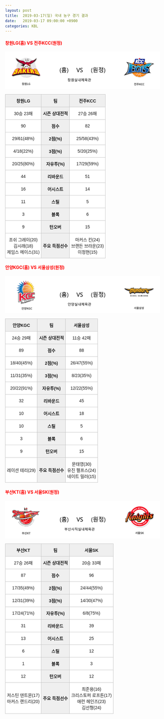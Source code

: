 ```yaml
---
layout: post
title:  2019-03-17(일) 국내 농구 경기 결과
date:   2019-03-17 09:00:00 +0900
categories: KBL
---
```


#### <span style="color:red"> 창원LG(홈) VS 전주KCC(원정) </span>
![창원LG_전주KCC.png](../images/kbl/match/창원LG_전주KCC.png)

<style type="text/css">
.tg  {border-collapse:collapse;border-spacing:0;}
.tg td{font-family:Arial, sans-serif;font-size:14px;padding:10px 5px;border-style:solid;border-width:1px;overflow:hidden;word-break:normal;border-color:#c0c0c0;}
.tg th{font-family:Arial, sans-serif;font-size:14px;font-weight:normal;padding:10px 5px;border-style:solid;border-width:1px;overflow:hidden;word-break:normal;border-color:#c0c0c0;}
.tg .tg-dcpn{background-color:#ffffff;border-color:#c0c0c0;text-align:center;vertical-align:middle}
.tg .tg-txr3{background-color:#ffffff;border-color:#c0c0c0;text-align:center;vertical-align:middle}
.tg .tg-o8le{background-color:#efefef;border-color:#c0c0c0;text-align:center;vertical-align:middle}
.tg .tg-rr9t{font-weight:bold;background-color:#efefef;border-color:#c0c0c0;text-align:center;vertical-align:middle}
.tg .tg-wazi{background-color:#efefef;border-color:#c0c0c0;text-align:center;vertical-align:middle}
</style>

<table class="tg">
  <tr>
    <th class="tg-rr9t">창원LG</th>
    <th class="tg-rr9t">팀</th>
    <th class="tg-rr9t">전주KCC</th>
  </tr>
  <tr>
    <td class="tg-dcpn">30승 23패</td>
    <td class="tg-rr9t">시즌 상대전적</td>
    <td class="tg-dcpn">27승 26패</td>
  </tr>
  <tr>
    <td class="tg-dcpn">90</td>
    <td class="tg-rr9t">점수</td>
    <td class="tg-dcpn">82</td>
  </tr>
  <tr>
    <td class="tg-dcpn">29/61(48%)</td>
    <td class="tg-rr9t">2점(%)</td>
    <td class="tg-dcpn">25/58(43%)</td>
  </tr>
  <tr>
    <td class="tg-dcpn">4/18(22%)</td>
    <td class="tg-rr9t">3점(%)</td>
    <td class="tg-dcpn">5/20(25%)</td>
  </tr>
  <tr>
    <td class="tg-dcpn">20/25(80%)</td>
    <td class="tg-rr9t">자유투(%)</td>
    <td class="tg-dcpn">17/29(59%)</td>
  </tr>
  <tr>
    <td class="tg-dcpn">44</td>
    <td class="tg-rr9t">리바운드</td>
    <td class="tg-dcpn">51</td>
  </tr>
  <tr>
    <td class="tg-dcpn">16</td>
    <td class="tg-rr9t">어시스트</td>
    <td class="tg-dcpn">14</td>
  </tr>
  <tr>
    <td class="tg-dcpn">11</td>
    <td class="tg-rr9t">스틸</td>
    <td class="tg-dcpn">5</td>
  </tr>
  <tr>
    <td class="tg-dcpn">3</td>
    <td class="tg-rr9t">블록</td>
    <td class="tg-dcpn">6</td>
  </tr>
  <tr>
    <td class="tg-dcpn">9</td>
    <td class="tg-rr9t">턴오버</td>
    <td class="tg-dcpn">15</td>
  </tr>
  <tr>
    <td class="tg-dcpn">조쉬 그레이(20)<br>김시래(18)<br>제임스 메이스(31)</td>
    <td class="tg-rr9t">주요 득점선수</td>
    <td class="tg-dcpn">마커스 킨(24)<br>브랜든 브라운(23)<br>이정현(15)</td>
  </tr>
</table>

#### <span style="color:red"> 안양KGC(홈) VS 서울삼성(원정) </span>
![안양KGC_서울삼성.png](../images/kbl/match/안양KGC_서울삼성.png)

<style type="text/css">
.tg  {border-collapse:collapse;border-spacing:0;}
.tg td{font-family:Arial, sans-serif;font-size:14px;padding:10px 5px;border-style:solid;border-width:1px;overflow:hidden;word-break:normal;border-color:#c0c0c0;}
.tg th{font-family:Arial, sans-serif;font-size:14px;font-weight:normal;padding:10px 5px;border-style:solid;border-width:1px;overflow:hidden;word-break:normal;border-color:#c0c0c0;}
.tg .tg-dcpn{background-color:#ffffff;border-color:#c0c0c0;text-align:center;vertical-align:middle}
.tg .tg-txr3{background-color:#ffffff;border-color:#c0c0c0;text-align:center;vertical-align:middle}
.tg .tg-o8le{background-color:#efefef;border-color:#c0c0c0;text-align:center;vertical-align:middle}
.tg .tg-rr9t{font-weight:bold;background-color:#efefef;border-color:#c0c0c0;text-align:center;vertical-align:middle}
.tg .tg-wazi{background-color:#efefef;border-color:#c0c0c0;text-align:center;vertical-align:middle}
</style>

<table class="tg">
  <tr>
    <th class="tg-rr9t">안양KGC</th>
    <th class="tg-rr9t">팀</th>
    <th class="tg-rr9t">서울삼성</th>
  </tr>
  <tr>
    <td class="tg-dcpn">24승 29패</td>
    <td class="tg-rr9t">시즌 상대전적</td>
    <td class="tg-dcpn">11승 42패</td>
  </tr>
  <tr>
    <td class="tg-dcpn">89</td>
    <td class="tg-rr9t">점수</td>
    <td class="tg-dcpn">88</td>
  </tr>
  <tr>
    <td class="tg-dcpn">18/40(45%)</td>
    <td class="tg-rr9t">2점(%)</td>
    <td class="tg-dcpn">26/47(55%)</td>
  </tr>
  <tr>
    <td class="tg-dcpn">11/31(35%)</td>
    <td class="tg-rr9t">3점(%)</td>
    <td class="tg-dcpn">8/23(35%)</td>
  </tr>
  <tr>
    <td class="tg-dcpn">20/22(91%)</td>
    <td class="tg-rr9t">자유투(%)</td>
    <td class="tg-dcpn">12/22(55%)</td>
  </tr>
  <tr>
    <td class="tg-dcpn">32</td>
    <td class="tg-rr9t">리바운드</td>
    <td class="tg-dcpn">45</td>
  </tr>
  <tr>
    <td class="tg-dcpn">10</td>
    <td class="tg-rr9t">어시스트</td>
    <td class="tg-dcpn">18</td>
  </tr>
  <tr>
    <td class="tg-dcpn">10</td>
    <td class="tg-rr9t">스틸</td>
    <td class="tg-dcpn">5</td>
  </tr>
  <tr>
    <td class="tg-dcpn">3</td>
    <td class="tg-rr9t">블록</td>
    <td class="tg-dcpn">6</td>
  </tr>
  <tr>
    <td class="tg-dcpn">9</td>
    <td class="tg-rr9t">턴오버</td>
    <td class="tg-dcpn">15</td>
  </tr>
  <tr>
    <td class="tg-dcpn">레이션 테리(29)</td>
    <td class="tg-rr9t">주요 득점선수</td>
    <td class="tg-dcpn">문태영(30)<br>유진 펠프스(24)<br>네이트 밀러(15)</td>
  </tr>
</table>

#### <span style="color:red"> 부산KT(홈) VS 서울SK(원정) </span>
![부산KT_서울SK.png](../images/kbl/match/부산KT_서울SK.png)

<style type="text/css">
.tg  {border-collapse:collapse;border-spacing:0;}
.tg td{font-family:Arial, sans-serif;font-size:14px;padding:10px 5px;border-style:solid;border-width:1px;overflow:hidden;word-break:normal;border-color:#c0c0c0;}
.tg th{font-family:Arial, sans-serif;font-size:14px;font-weight:normal;padding:10px 5px;border-style:solid;border-width:1px;overflow:hidden;word-break:normal;border-color:#c0c0c0;}
.tg .tg-dcpn{background-color:#ffffff;border-color:#c0c0c0;text-align:center;vertical-align:middle}
.tg .tg-txr3{background-color:#ffffff;border-color:#c0c0c0;text-align:center;vertical-align:middle}
.tg .tg-o8le{background-color:#efefef;border-color:#c0c0c0;text-align:center;vertical-align:middle}
.tg .tg-rr9t{font-weight:bold;background-color:#efefef;border-color:#c0c0c0;text-align:center;vertical-align:middle}
.tg .tg-wazi{background-color:#efefef;border-color:#c0c0c0;text-align:center;vertical-align:middle}
</style>

<table class="tg">
  <tr>
    <th class="tg-rr9t">부산KT</th>
    <th class="tg-rr9t">팀</th>
    <th class="tg-rr9t">서울SK</th>
  </tr>
  <tr>
    <td class="tg-dcpn">27승 26패</td>
    <td class="tg-rr9t">시즌 상대전적</td>
    <td class="tg-dcpn">20승 33패</td>
  </tr>
  <tr>
    <td class="tg-dcpn">87</td>
    <td class="tg-rr9t">점수</td>
    <td class="tg-dcpn">96</td>
  </tr>
  <tr>
    <td class="tg-dcpn">17/35(49%)</td>
    <td class="tg-rr9t">2점(%)</td>
    <td class="tg-dcpn">24/44(55%)</td>
  </tr>
  <tr>
    <td class="tg-dcpn">12/31(39%)</td>
    <td class="tg-rr9t">3점(%)</td>
    <td class="tg-dcpn">14/30(47%)</td>
  </tr>
  <tr>
    <td class="tg-dcpn">17/24(71%)</td>
    <td class="tg-rr9t">자유투(%)</td>
    <td class="tg-dcpn">6/8(75%)</td>
  </tr>
  <tr>
    <td class="tg-dcpn">31</td>
    <td class="tg-rr9t">리바운드</td>
    <td class="tg-dcpn">39</td>
  </tr>
  <tr>
    <td class="tg-dcpn">13</td>
    <td class="tg-rr9t">어시스트</td>
    <td class="tg-dcpn">25</td>
  </tr>
  <tr>
    <td class="tg-dcpn">6</td>
    <td class="tg-rr9t">스틸</td>
    <td class="tg-dcpn">12</td>
  </tr>
  <tr>
    <td class="tg-dcpn">1</td>
    <td class="tg-rr9t">블록</td>
    <td class="tg-dcpn">3</td>
  </tr>
  <tr>
    <td class="tg-dcpn">12</td>
    <td class="tg-rr9t">턴오버</td>
    <td class="tg-dcpn">12</td>
  </tr>
  <tr>
    <td class="tg-dcpn">저스틴 덴트몬(17)<br>마커스 랜드리(20)</td>
    <td class="tg-rr9t">주요 득점선수</td>
    <td class="tg-dcpn">최준용(16)<br>크리스토퍼 로프튼(17)<br>애런 헤인즈(23)<br>김선형(24)</td>
  </tr>
</table>
